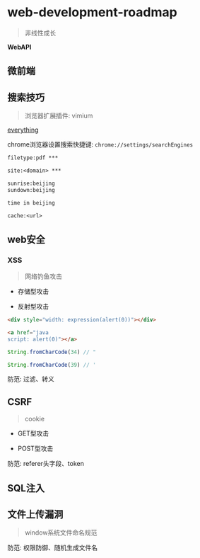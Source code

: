 # web-development-roadmap

> 非线性成长

**WebAPI**

## 微前端

## 搜索技巧

> 浏览器扩展插件: vimium

[everything](https://www.voidtools.com/zh-cn/support/everything/installing_everything/)

chrome浏览器设置搜索快捷键: `chrome://settings/searchEngines`

```txt
filetype:pdf ***

site:<domain> ***

sunrise:beijing
sundown:beijing

time in beijing

cache:<url>


```

## web安全

### XSS

> 网络钓鱼攻击

- 存储型攻击

- 反射型攻击

```html
<div style="width: expression(alert(0))"></div>

<a href="java
script: alert(0)"></a>

```

```js
String.fromCharCode(34) // "

String.fromCharCode(39) // '

```

防范: 过滤、转义

## CSRF

> cookie

- GET型攻击

- POST型攻击

防范: referer头字段、token

## SQL注入

## 文件上传漏洞

> window系统文件命名规范

防范: 权限防御、随机生成文件名





